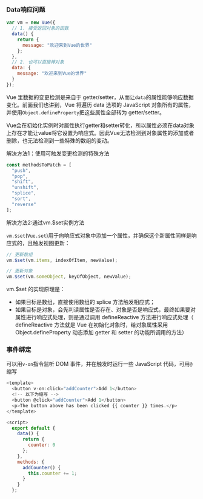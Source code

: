 ### Data响应问题

```js
var vm = new Vue({
  // 1. 接受返回对象的函数
  data() {
    return {
      message: "欢迎来到Vue的世界"
    };
  },
  // 2. 也可以直接棒对象
  data: {
    message: "欢迎来到Vue的世界"
  }
});
```

Vue 里数据的变更检测是来自于 getter/setter，从而让`data`的属性能够响应数据变化。前面我们也讲到，Vue 将遍历 data 选项的 JavaScript 对象所有的属性，并使用`Object.defineProperty`把这些属性全部转为 getter/setter。

Vue会在初始化实例时对属性执行getter和setter转化，所以属性必须在data对象上存在才能让value将它设置为响应式。因此Vue无法检测到对象属性的添加或者删除，也无法检测到一些特殊的数组的变动。

解决方法1：使用可触发变更检测的特殊方法

```js
const methodsToPatch = [
  "push",
  "pop",
  "shift",
  "unshift",
  "splice",
  "sort",
  "reverse"
];
```

解决方法2:通过vm.$set实例方法

`vm.$set`(`Vue.set`)用于向响应式对象中添加一个属性，并确保这个新属性同样是响应式的，且触发视图更新：

```js
// 更新数组
vm.$set(vm.items, indexOfItem, newValue);

// 更新对象
vm.$set(vm.someObject, keyOfObject, newValue);
```

vm.$set 的实现原理是：

- 如果目标是数组，直接使用数组的 splice 方法触发相应式；
- 如果目标是对象，会先判读属性是否存在、对象是否是响应式，最终如果要对属性进行响应式处理，则是通过调用   defineReactive 方法进行响应式处理（ defineReactive 方法就是  Vue 在初始化对象时，给对象属性采用 Object.defineProperty 动态添加 getter 和 setter 的功能所调用的方法）



### 事件绑定

可以用`v-on`指令监听 DOM 事件，并在触发时运行一些 JavaScript 代码，可用`@`缩写

```js
<template>
  <button v-on:click="addCounter">Add 1</button>
  <!-- 以下为缩写 -->
  <button @click="addCounter">Add 1</button>
  <p>The button above has been clicked {{ counter }} times.</p>
</template>

<script>
  export default {
    data() {
      return {
        counter: 0
      };
    },
    methods: {
      addCounter() {
        this.counter += 1;
      }
    }
  };
```

